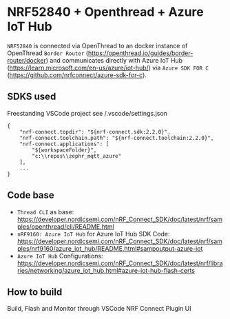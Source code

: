 # NRF52840 + Openthread + Azure IoT Hub
`NRF52840` is connected via OpenThread to an docker instance of OpenThread `Border Router` (https://openthread.io/guides/border-router/docker) and communicates directly with Azure IoT Hub (https://learn.microsoft.com/en-us/azure/iot-hub/) via `Azure SDK FOR C` (https://github.com/nrfconnect/azure-sdk-for-c).
## SDKS used
Freestanding VSCode project see /.vscode/settings.json
```
{
    "nrf-connect.topdir": "${nrf-connect.sdk:2.2.0}",
    "nrf-connect.toolchain.path": "${nrf-connect.toolchain:2.2.0}",
    "nrf-connect.applications": [
        "${workspaceFolder}",
        "c:\\repos\\zephr_mqtt_azure"
    ],
    ...
}
```
## Code base
* `Thread CLI` as base: https://developer.nordicsemi.com/nRF_Connect_SDK/doc/latest/nrf/samples/openthread/cli/README.html
* `nRF9160: Azure IoT Hub` for Azure IoT Hub SDK Code: https://developer.nordicsemi.com/nRF_Connect_SDK/doc/latest/nrf/samples/nrf9160/azure_iot_hub/README.html#sampoutput-azure-iot
* `Azure IoT Hub` Configurations: https://developer.nordicsemi.com/nRF_Connect_SDK/doc/latest/nrf/libraries/networking/azure_iot_hub.html#azure-iot-hub-flash-certs
## How to build
Build, Flash and Monitor through VSCode NRF Connect Plugin UI